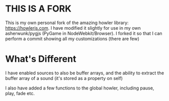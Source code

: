 # THIS IS A FORK

This is my own personal fork of the amazing howler library: https://howlerjs.com. I have modified it slightly for use in my own asherwunk/pygjs (PyGame in NodeWebkit/Browser).  I forked it so that I can perform a commit showing all my customizations (there are few)

# What's Different

I have enabled sources to also be buffer arrays, and the ability to extract the buffer array of a sound (it's stored as a property on self)

I also have added a few functions to the global howler, including pause, play, fade etc.
